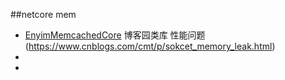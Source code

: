 


##netcore mem
* [EnyimMemcachedCore](https://github.com/cnblogs/EnyimMemcachedCore) 博客园类库   性能问题(https://www.cnblogs.com/cmt/p/sokcet_memory_leak.html)
* []()
* []()